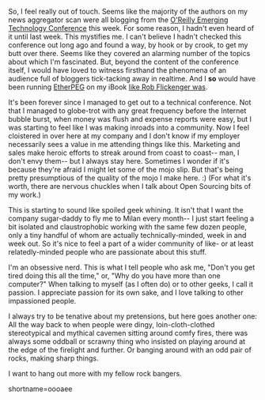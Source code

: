 <p>So, I feel really out of touch.  Seems like the majority of the authors on my news aggregator scan were all blogging from the <a href="http://conferences.oreillynet.com/etcon2002/">O'Reilly Emerging Technology Conference</a> this week.  For some reason, I hadn't even heard of it until last week.  This mystifies me.  I can't believe I hadn't checked this conference out long ago and found a way, by hook or by crook, to get my butt over there.  Seems like they covered an alarming number of the topics about which I'm fascinated.  But, beyond the content of the conference itself, I would have loved to witness firsthand the phenomena of an audience full of bloggers tick-tacking away in realtime.  And I <b>so</b> would have been running <a href="http://www.etherpeg.org/">EtherPEG</a> on my iBook <a href="http://www.oreillynet.com/1414.html">like Rob Flickenger was</a>.</p>
<p>It's been forever since I managed to get out to a technical conference.  Not that I managed to globe-trot with any great frequency before the Internet bubble burst, when money was flush and expense reports were easy, but I was starting to feel like I was making inroads into a community.  Now I feel cloistered in over here at my company and I don't know if my employer necessarily sees a value in me attending things like this.  Marketing and sales make heroic efforts to streak around from coast to coast-- man, I don't envy them-- but I always stay here.  Sometimes I wonder if it's because they're afraid I might let some of the mojo slip.  But that's being pretty presumptious of the quality of the mojo I make here.  :)  (For what it's worth, there are nervous chuckles when I talk about Open Sourcing bits of my work.)</p>
<p>This is starting to sound like spoiled geek whining.  It isn't that I want the company sugar-daddy to fly me to Milan every month-- I just start feeling a bit isolated and claustrophobic working with the same few dozen people, only a tiny handful of whom are actually technically-minded, week in and week out.  So it's nice to feel a part of a wider community of like- or at least relatedly-minded people who are passionate about this stuff.  </p>
<p>I'm an obsessive nerd.  This is what I tell people who ask me, "Don't you get tired doing this all the time," or, "Why do you have more than one computer?"  When talking to myself (as I often do) or to other geeks, I call it passion.  I appreciate passion for its own sake, and I love talking to other impassioned people.</p>
<p>I always try to be tenative about my pretensions, but here goes another one:  All the way back to when people were dingy, loin-cloth-clothed stereotypical and mythical cavemen sitting around comfy fires, there was always some oddball or scrawny thing who insisted on playing around at the edge of the firelight and further.  Or banging around with an odd pair of rocks, making sharp things.  </p>
<p>I want to hang out more with my fellow rock bangers.</p>
<!--more-->
shortname=oooaee

